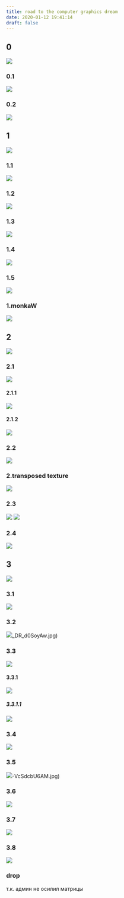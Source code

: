 ```yaml
---
title: road to the computer graphics dream
date: 2020-01-12 19:41:14
draft: false
---
```


## 0
![](/img/vk/Fn0TaPybbgI.jpg)
### 0.1
![](/img/vk/u4lIJ-tc_eQ.jpg)
### 0.2
![](/img/vk/cRq1ja5PhHs.jpg)

## 1
![](/img/vk/i3QFW9TRTKA.jpg)
### 1.1
![](/img/vk/LprunM7lbpk.jpg)
### 1.2
![](/img/vk/hxKBzIu_GCM.jpg)
### 1.3
![](/img/vk/h_vZ8giy3Yw.jpg)
### 1.4
![](/img/vk/RpGHqo84MRs.jpg)
### 1.5
![](/img/vk/ZzdVFl65K9o.jpg)
### 1.monkaW
![](/img/vk/2KUeIyS-n1k.jpg)

## 2
![](/img/vk/8Rqg0X_upAE.jpg)
### 2.1
![](/img/vk/iMYRITJ2wfE.jpg)
#### 2.1.1
![](/img/vk/JWlYUh1LLGg.jpg)
#### 2.1.2
![](/img/vk/IDKsFzy3YBE.jpg)
### 2.2
![](/img/vk/bpbCSQg5MF8.jpg)
### 2.transposed texture
![](/img/vk/3Oa-GRpIFpc.jpg)
### 2.3
![](/img/vk/42SKhonOg-Q.jpg)
![](/img/vk/fdR6K2jMzr8.jpg)
### 2.4
![](/img/vk/eFr3TeC56gk.jpg)

## 3
![](/img/vk/oHhYu42IhV8.jpg)
### 3.1
![](/img/vk/djxyLw37s-A.jpg)
### 3.2
![](/img/vk/)_DR_d0SoyAw.jpg)
### 3.3
![](/img/vk/7s18mjmXA40.jpg)
#### 3.3.1
![](/img/vk/C7J25quhOCc.jpg)
##### 3.3.1.1
![](/img/vk/PSjFnPn4hjc.jpg)
### 3.4
![](/img/vk/eYP38s61n3Y.jpg)
### 3.5
![](/img/vk/)-VcSdcbU6AM.jpg)
### 3.6
![](/img/vk/DZpy8Ja5HQQ.jpg)
### 3.7
![](/img/vk/LkhqNP9Az_Y.jpg)
### 3.8
![](/img/vk/XHxDMvHUxx8.jpg)

### drop
т.к. админ не осилил матрицы

